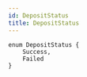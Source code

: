 ```yaml
---
id: DepositStatus
title: DepositStatus
---
```



```solidity
enum DepositStatus {
    Success,
    Failed
}
```

